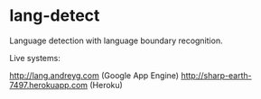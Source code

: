 lang-detect
===========

Language detection with language boundary recognition.

Live systems:

http://lang.andreyg.com (Google App Engine)
http://sharp-earth-7497.herokuapp.com (Heroku)
